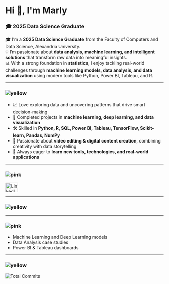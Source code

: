 # Hi 👋, I'm Marly
### 🎓 2025 Data Science Graduate

🎓 I’m a **2025 Data Science Graduate** from the Faculty of Computers and Data Science, Alexandria University.  
💡 I’m passionate about **data analysis, machine learning, and intelligent solutions** that transform raw data into meaningful insights.  
📊 With a strong foundation in **statistics**, I enjoy tackling real-world challenges through **machine learning models, data analysis, and data visualization** using modern tools like Python, Power BI, Tableau, and R.

---

### ![yellow](https://img.shields.io/badge/🔍-About_Me-fffa65?style=flat-square)
- 📈 Love exploring data and uncovering patterns that drive smart decision-making  
- 🤖 Completed projects in **machine learning, deep learning, and data visualization**  
- 🛠️ Skilled in **Python, R, SQL, Power BI, Tableau, TensorFlow, Scikit-learn, Pandas, NumPy**  
- 🎥 Passionate about **video editing & digital content creation**, combining creativity with data storytelling  
- 🌱 Always eager to **learn new tools, technologies, and real-world applications**

---

### ![pink](https://img.shields.io/badge/🔗-Connect_with_me-ff79c6?style=flat-square)
<p align="left">
  <a href="https://linkedin.com/in/marly-magdy-b80a24277" target="blank">
    <img align="center" src="https://raw.githubusercontent.com/rahuldkjain/github-profile-readme-generator/master/src/images/icons/Social/linked-in-alt.svg" alt="LinkedIn" height="30" width="40" />
  </a>
</p>

---

### ![yellow](https://img.shields.io/badge/🛠-Languages_and_Tools-fffa65?style=flat-square)
<p align="left"> 
  <!-- icons here -->
</p>

---

### ![pink](https://img.shields.io/badge/🚀-Projects_You'll_Find_Here-ff79c6?style=flat-square)
- Machine Learning and Deep Learning models  
- Data Analysis case studies  
- Power BI & Tableau dashboards

---

### ![yellow](https://img.shields.io/badge/🏆-Total_Commits-fffa65?style=flat-square)
![Total Commits](https://github-readme-stats.vercel.app/api?username=marlymagdy&show_icons=false&count_private=true&include_all_commits=true&hide=stars,followers,prs,issues&title_color=ff79c6&icon_color=50fa7b&text_color=f1fa8c&bg_color=282a36)
